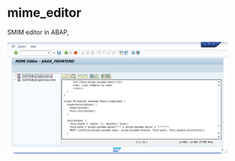 # mime_editor
SMIM editor in ABAP,

![screenshot](https://github.com/larshp/mime_editor/raw/main/docs/mime.png)
